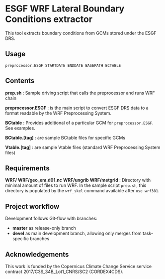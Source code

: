 ESGF WRF Lateral Boundary Conditions extractor
==============================================

This tool extracts boundary conditions from GCMs stored under the ESGF DRS.

Usage
-----

`preprocessor.ESGF STARTDATE ENDDATE BASEPATH BCTABLE`

Contents
--------

**prep.sh**
:  Sample driving script that calls the preprocessor and runs WRF chain

**preprocessor.ESGF**
:  is the main script to convert ESGF DRS data to a format readable by the WRF Preprocessing System.

**BCtable**
:  Provides additional of a particular GCM for `preprocessor.ESGF`. See examples.

**BCtable.[tag]**
:  are sample BCtable files for specific GCMs

**Vtable.[tag]**
:  are sample Vtable files (standard WRF Preprocessing System files)

Requirements
------------

**WRF/**
**WRF/geo_em.d01.nc**
**WRF/ungrib**
**WRF/metgrid**
:  Directory with minimal amount of files to run WRF.  In the sample script
   `prep.sh`, this directory is populated by the `wrf_skel` command available
   after `use wrf381`.


Project workflow
----------------
Development follows Git-flow with branches:

 * __master__ as release-only branch
 * __devel__ as main development branch, allowing only merges from task-specific branches

Acknowledgements
----------------

This work is funded by the Copernicus Climate Change Service service contract
2017/C3S_34B_Lot1_CNRS/SC2 (CORDEX4CDS).
